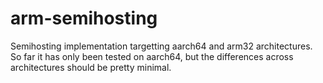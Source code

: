 
# arm-semihosting

Semihosting implementation targetting aarch64 and arm32 architectures. So far it has only been tested on aarch64, but the differences across architectures should be pretty minimal.

